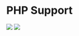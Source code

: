 # PHP Support
![](https://img.shields.io/badge/php->=7.1-blue.svg)
![](https://img.shields.io/badge/release-v1.1.1-blue.svg)